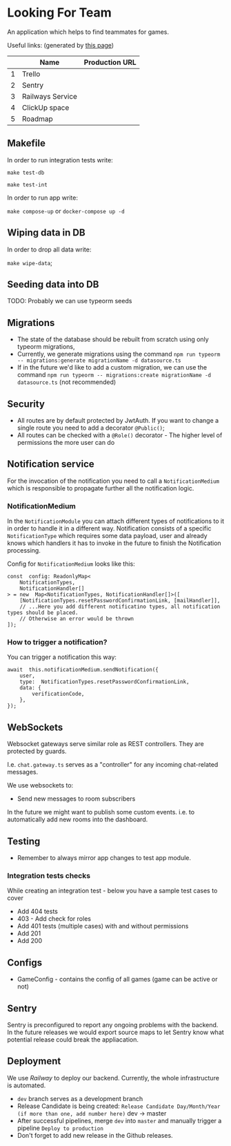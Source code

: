 # Looking For Team

An application which helps to find teammates for games.

Useful links: (generated by [this page](https://www.tablesgenerator.com/markdown_tables))

|   | Name             | Production URL |
|---|------------------|----------------|
| 1 | Trello           |                |
| 2 | Sentry           |                |
| 3 | Railways Service |                |
| 4 | ClickUp space    |                |
| 5 | Roadmap          |                |

## Makefile

In order to run integration tests write:

`make test-db`

`make test-int`

In order to run app write:

`make compose-up` or `docker-compose up -d`

## Wiping data in DB

In order to drop all data write:

`make wipe-data`;

## Seeding data into DB

TODO: Probably we can use typeorm seeds

## Migrations 

- The state of the database should be rebuilt from scratch using only typeorm migrations,
- Currently, we generate migrations using the command `npm run typeorm -- migrations:generate migrationName -d datasource.ts`
- If in the future we'd like to add a custom migration, we can use the command `npm run typeorm -- migrations:create migrationName -d datasource.ts` (not recommended)

## Security

- All routes are by default protected by JwtAuth. If you want to change a single route you need to add a decorator `@Public()`;
- All routes can be checked with a `@Role()` decorator - The higher level of permissions the more user can do

## Notification service

For the invocation of the notification you need to call a `NotificationMedium` which is responsible to propagate further all the notification logic.

### NotificationMedium

In the `NotificationModule` you can attach different types of notifications to it in order to handle it in a different way. Notification consists of a specific `NotificationType` which requires some data payload, user and already knows which handlers it has to invoke in the future to finish the Notification processing.

Config for `NotificationMedium` looks like this:

```
const  config: ReadonlyMap<
	NotificationTypes,
	NotificationHandler[]
> = new  Map<NotificationTypes, NotificationHandler[]>([
	[NotificationTypes.resetPasswordConfirmationLink, [mailHandler]],
	// ...Here you add different notificatino types, all notification types should be placed.
	// Otherwise an error would be thrown
]);
```

### How to trigger a notification?

You can trigger a notification this way:

```
await  this.notificationMedium.sendNotification({
	user,
	type:  NotificationTypes.resetPasswordConfirmationLink,
	data: {
		verificationCode,
	},
});
```

## WebSockets

Websocket gateways serve similar role as REST controllers. They are protected by guards.

I.e. `chat.gateway.ts` serves as a "controller" for any incoming chat-related messages.

We use websockets to:
- Send new messages to room subscribers

In the future we might want to publish some custom events. i.e. to automatically add new rooms into the dashboard.

## Testing

- Remember to always mirror app changes to test app module.

### Integration tests checks

While creating an integration test - below you have a sample test cases to cover

- Add 404 tests
- 403 - Add check for roles
- Add 401 tests (multiple cases) with and without permissions
- Add 201
- Add 200

## Configs

- GameConfig - contains the config of all games (game can be active or not)

## Sentry

Sentry is preconfigured to report any ongoing problems with the backend.
In the future releases we would export source maps to let Sentry know what potential release could break the appliacation.

## Deployment

We use *Railway* to deploy our backend. Currently, the whole infrastructure is automated.

- `dev` branch serves as a development branch
- Release Candidate is being created: `Release Candidate Day/Month/Year (if more than one, add number here)` dev -> master
- After successful pipelines, merge `dev` into `master` and manually trigger a pipeline `Deploy to production`
- Don't forget to add new release in the Github releases.
